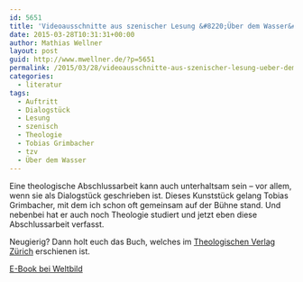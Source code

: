 ```yaml
---
id: 5651
title: 'Videoausschnitte aus szenischer Lesung &#8220;Über dem Wasser&#8221;'
date: 2015-03-28T10:31:31+00:00
author: Mathias Wellner
layout: post
guid: http://www.mwellner.de/?p=5651
permalink: /2015/03/28/videoausschnitte-aus-szenischer-lesung-ueber-dem-wasser/
categories:
  - literatur
tags:
  - Auftritt
  - Dialogstück
  - Lesung
  - szenisch
  - Theologie
  - Tobias Grimbacher
  - tzv
  - Über dem Wasser
---
```

Eine theologische Abschlussarbeit kann auch unterhaltsam sein &ndash; vor allem, wenn sie als Dialogstück geschrieben ist. Dieses Kunststück gelang Tobias Grimbacher, mit dem ich schon oft gemeinsam auf der Bühne stand. Und nebenbei hat er auch noch Theologie studiert und jetzt eben diese Abschlussarbeit verfasst. 



Neugierig? Dann holt euch das Buch, welches im <a href="http://www.tvz-verlag.ch/tvz/" title="Theologischer Verlag Zürich" target="_blank">Theologischen Verlag Zürich</a> erschienen ist. 

<a href="https://www.weltbild.ch/artikel/ebook/ueber-dem-wasser_20183899-1" target="_blank">E-Book bei Weltbild</a>